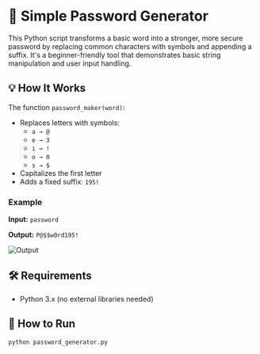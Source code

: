 # 🔐 Simple Password Generator

This Python script transforms a basic word into a stronger, more secure password by replacing common characters with symbols and appending a suffix. It's a beginner-friendly tool that demonstrates basic string manipulation and user input handling.

## 💡 How It Works

The function `password_maker(word)`:
- Replaces letters with symbols:
  - `a → @`
  - `e → 3`
  - `i → !`
  - `o → 0`
  - `s → $`
- Capitalizes the first letter
- Adds a fixed suffix: `195!`

### Example
**Input:** `password` 

**Output:** `P@$$w0rd195!`

![Output](https://github.com/user-attachments/assets/c4014845-bfa8-4dc5-80a1-d3d435e113c9)


## 🛠 Requirements
- Python 3.x (no external libraries needed)

## 🚀 How to Run

```bash
python password_generator.py
